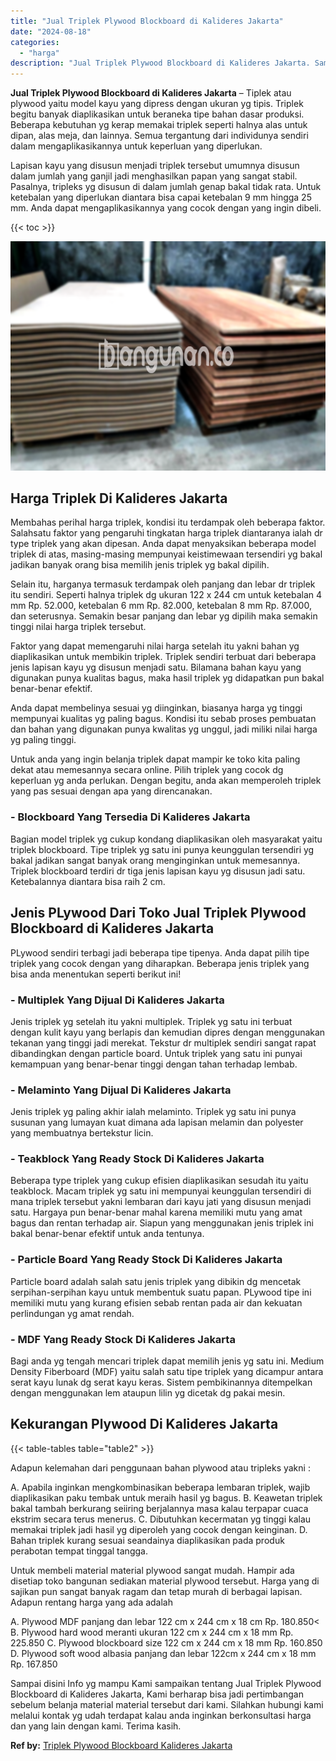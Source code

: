 ```yaml
---
title: "Jual Triplek Plywood Blockboard di Kalideres Jakarta"
date: "2024-08-18"
categories: 
  - "harga"
description: "Jual Triplek Plywood Blockboard di Kalideres Jakarta. Sampai disini Info yg mampu Kami sampaikan tentang Jual Triplek Plywood Blockboard di Kalideres Jakarta..."
---
```


**Jual Triplek Plywood Blockboard di Kalideres Jakarta** – Tiplek atau plywood yaitu model kayu yang dipress dengan ukuran yg tipis. Triplek begitu banyak diaplikasikan untuk beraneka tipe bahan dasar produksi. Beberapa kebutuhan yg kerap memakai triplek seperti halnya alas untuk dipan, alas meja, dan lainnya. Semua tergantung dari individunya sendiri dalam mengaplikasikannya untuk keperluan yang diperlukan.

Lapisan kayu yang disusun menjadi triplek tersebut umumnya disusun dalam jumlah yang ganjil jadi menghasilkan papan yang sangat stabil. Pasalnya, tripleks yg disusun di dalam jumlah genap bakal tidak rata. Untuk ketebalan yang diperlukan diantara bisa capai ketebalan 9 mm hingga 25 mm. Anda dapat mengaplikasikannya yang cocok dengan yang ingin dibeli.

{{< toc >}}

![Jual Triplek Plywood Blockboard di Kalideres Jakarta](/images/jual-triplek-murah-04.png)

## Harga Triplek Di Kalideres Jakarta

Membahas perihal harga triplek, kondisi itu terdampak oleh beberapa faktor. Salahsatu faktor yang pengaruhi tingkatan harga triplek diantaranya ialah dr type triplek yang akan dipesan. Anda dapat menyaksikan beberapa model triplek di atas, masing-masing mempunyai keistimewaan tersendiri yg bakal jadikan banyak orang bisa memilih jenis triplek yg bakal dipilih.

Selain itu, harganya termasuk terdampak oleh panjang dan lebar dr triplek itu sendiri. Seperti halnya triplek dg ukuran 122 x 244 cm untuk ketebalan 4 mm Rp. 52.000, ketebalan 6 mm Rp. 82.000, ketebalan 8 mm Rp. 87.000, dan seterusnya. Semakin besar panjang dan lebar yg dipilih maka semakin tinggi nilai harga triplek tersebut.

Faktor yang dapat memengaruhi nilai harga setelah itu yakni bahan yg diaplikasikan untuk membikin triplek. Triplek sendiri terbuat dari beberapa jenis lapisan kayu yg disusun menjadi satu. Bilamana bahan kayu yang digunakan punya kualitas bagus, maka hasil triplek yg didapatkan pun bakal benar-benar efektif.

Anda dapat membelinya sesuai yg diinginkan, biasanya harga yg tinggi mempunyai kualitas yg paling bagus. Kondisi itu sebab proses pembuatan dan bahan yang digunakan punya kwalitas yg unggul, jadi miliki nilai harga yg paling tinggi.

Untuk anda yang ingin belanja triplek dapat mampir ke toko kita paling dekat atau memesannya secara online. Pilih triplek yang cocok dg keperluan yg anda perlukan. Dengan begitu, anda akan memperoleh triplek yang pas sesuai dengan apa yang direncanakan.

### \- Blockboard Yang Tersedia Di Kalideres Jakarta

Bagian model triplek yg cukup kondang diaplikasikan oleh masyarakat yaitu triplek blockboard. Tipe triplek yg satu ini punya keunggulan tersendiri yg bakal jadikan sangat banyak orang menginginkan untuk memesannya. Triplek blockboard terdiri dr tiga jenis lapisan kayu yg disusun jadi satu. Ketebalannya diantara bisa raih 2 cm.

## Jenis PLywood Dari Toko Jual Triplek Plywood Blockboard di Kalideres Jakarta

PLywood sendiri terbagi jadi beberapa tipe tipenya. Anda dapat pilih tipe triplek yang cocok dengan yang diharapkan. Beberapa jenis triplek yang bisa anda menentukan seperti berikut ini!

### \- Multiplek Yang Dijual Di Kalideres Jakarta

Jenis triplek yg setelah itu yakni multiplek. Triplek yg satu ini terbuat dengan kulit kayu yang berlapis dan kemudian dipres dengan menggunakan tekanan yang tinggi jadi merekat. Tekstur dr multiplek sendiri sangat rapat dibandingkan dengan particle board. Untuk triplek yang satu ini punyai kemampuan yang benar-benar tinggi dengan tahan terhadap lembab.

### \- Melaminto Yang Dijual Di Kalideres Jakarta

Jenis triplek yg paling akhir ialah melaminto. Triplek yg satu ini punya susunan yang lumayan kuat dimana ada lapisan melamin dan polyester yang membuatnya bertekstur licin.

### \- Teakblock Yang Ready Stock Di Kalideres Jakarta

Beberapa type triplek yang cukup efisien diaplikasikan sesudah itu yaitu teakblock. Macam triplek yg satu ini mempunyai keunggulan tersendiri di mana triplek tersebut yakni lembaran dari kayu jati yang disusun menjadi satu. Hargaya pun benar-benar mahal karena memiliki mutu yang amat bagus dan rentan terhadap air. Siapun yang menggunakan jenis triplek ini bakal benar-benar efektif untuk anda tentunya.

### \- Particle Board Yang Ready Stock Di Kalideres Jakarta

Particle board adalah salah satu jenis triplek yang dibikin dg mencetak serpihan-serpihan kayu untuk membentuk suatu papan. PLywood tipe ini memiliki mutu yang kurang efisien sebab rentan pada air dan kekuatan perlindungan yg amat rendah.

### \- MDF Yang Ready Stock Di Kalideres Jakarta

Bagi anda yg tengah mencari triplek dapat memilih jenis yg satu ini. Medium Density Fiberboard (MDF) yaitu salah satu tipe triplek yang dicampur antara serat kayu lunak dg serat kayu keras. Sistem pembikinannya ditempelkan dengan menggunakan lem ataupun lilin yg dicetak dg pakai mesin.

## Kekurangan Plywood Di Kalideres Jakarta

{{< table-tables table="table2" >}}

Adapun kelemahan dari penggunaan bahan plywood atau tripleks yakni :

A. Apabila inginkan mengkombinasikan beberapa lembaran triplek, wajib diaplikasikan paku tembak untuk meraih hasil yg bagus. B. Keawetan triplek bakal tambah berkurang seiiring berjalannya masa kalau terpapar cuaca ekstrim secara terus menerus. C. Dibutuhkan kecermatan yg tinggi kalau memakai triplek jadi hasil yg diperoleh yang cocok dengan keinginan. D. Bahan triplek kurang sesuai seandainya diaplikasikan pada produk perabotan tempat tinggal tangga.

Untuk membeli material material plywood sangat mudah. Hampir ada disetiap toko bangunan sediakan material plywood tersebut. Harga yang di sajikan pun sangat banyak ragam dan tetap murah di berbagai lapisan. Adapun rentang harga yang ada adalah

A. Plywood MDF panjang dan lebar 122 cm x 244 cm x 18 cm Rp. 180.850< B. Plywood hard wood meranti ukuran 122 cm x 244 cm x 18 mm Rp. 225.850 C. Plywood blockboard size 122 cm x 244 cm x 18 mm Rp. 160.850 D. Plywood soft wood albasia panjang dan lebar 122cm x 244 cm x 18 mm Rp. 167.850

Sampai disini Info yg mampu Kami sampaikan tentang Jual Triplek Plywood Blockboard di Kalideres Jakarta, Kami berharap bisa jadi pertimbangan sebelum belanja material material tersebut dari kami. Silahkan hubungi kami melalui kontak yg udah terdapat kalau anda inginkan berkonsultasi harga dan yang lain dengan kami. Terima kasih.

**Ref by:** [Triplek Plywood Blockboard Kalideres Jakarta](https://id.wikipedia.org/wiki/Triplek)
